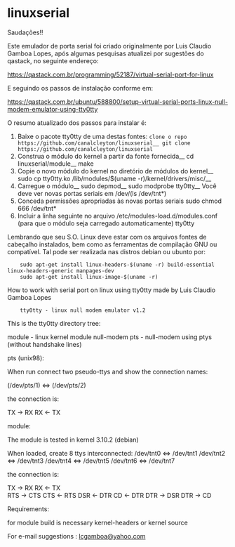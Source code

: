 # linuxserial

Saudações!!

Este emulador de porta serial foi criado originalmente por Luis Claudio Gamboa Lopes,
após algumas pesquisas atualizei por sugestões do qastack, no seguinte endereço:

https://qastack.com.br/programming/52187/virtual-serial-port-for-linux

E seguindo os passos de instalação conforme em:

https://qastack.com.br/ubuntu/588800/setup-virtual-serial-ports-linux-null-modem-emulator-using-tty0tty

O resumo atualizado dos passos para instalar é:

1. Baixe o pacote tty0tty de uma destas fontes:
		```
		clone o repo https://github.com/canalcleyton/linuxserial__
		git clone https://github.com/canalcleyton/linuxserial
		```
2. Construa o módulo do kernel a partir da fonte fornecida__
		cd linuxserial/module__
		make
3. Copie o novo módulo do kernel no diretório de módulos do kernel__
		sudo cp tty0tty.ko /lib/modules/$(uname -r)/kernel/drivers/misc/__
4. Carregue o módulo__
		sudo depmod__
		sudo modprobe tty0tty__
		Você deve ver novas portas seriais em /dev/(ls /dev/tnt*)
5. Conceda permissões apropriadas às novas portas seriais
		sudo chmod 666 /dev/tnt*
6. Incluir a linha seguinte no arquivo /etc/modules-load.d/modules.conf (para que o módulo seja carregado automaticamente)
		tty0tty

Lembrando que seu S.O. Linux deve estar com os arquivos fontes de cabeçalho instalados, bem como as ferramentas
de compilação GNU ou compatível. Tal pode ser realizada nas distros debian ou ubunto por:

		sudo apt-get install linux-headers-$(uname -r) build-essential linux-headers-generic manpages-dev
		sudo apt-get install linux-image-$(uname -r)
 
How to work with serial port on linux using tty0tty made by Luis Claudio Gamboa Lopes

		tty0tty - linux null modem emulator v1.2 


This is the tty0tty directory tree:

  module         - linux kernel module null-modem
  pts		 - null-modem using ptys (without handshake lines)


pts (unix98): 

  When run connect two pseudo-ttys and show the connection names:

  (/dev/pts/1) <=> (/dev/pts/2) 

  the connection is:
  
  TX -> RX
  RX <- TX 	



module:

 The module is tested in kernel 3.10.2 (debian) 

  When loaded, create 8 ttys interconnected:
  /dev/tnt0  <=>  /dev/tnt1 
  /dev/tnt2  <=>  /dev/tnt3 
  /dev/tnt4  <=>  /dev/tnt5 
  /dev/tnt6  <=>  /dev/tnt7 

  the connection is:
  
  TX   ->  RX
  RX   <-  TX 	
  RTS  ->  CTS
  CTS  <-  RTS
  DSR  <-  DTR
  CD   <-  DTR
  DTR  ->  DSR
  DTR  ->  CD
  

Requirements:

  for module build is necessary kernel-headers or kernel source


For e-mail suggestions :  lcgamboa@yahoo.com
